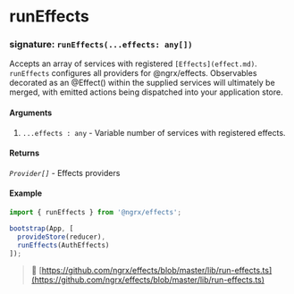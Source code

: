 # runEffects
### signature: `runEffects(...effects: any[])`

Accepts an array of services with registered `[Effects](effect.md)`. `runEffects` configures all providers for @ngrx/effects. 
Observables decorated as an @Effect() within the supplied services will ultimately be merged, with emitted actions being dispatched into your application store.

#### Arguments

1. `...effects : any` - Variable number of services with registered effects. 

#### Returns
*`Provider[]`* - Effects providers

#### Example
```ts
import { runEffects } from '@ngrx/effects';

bootstrap(App, [
  provideStore(reducer),
  runEffects(AuthEffects)
]);
```

> :file_folder: [https://github.com/ngrx/effects/blob/master/lib/run-effects.ts](https://github.com/ngrx/effects/blob/master/lib/run-effects.ts)